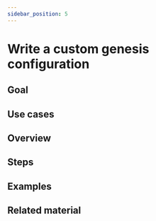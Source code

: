 ```yaml
---
sidebar_position: 5
---
```


# Write a custom genesis configuration

## Goal


## Use cases


## Overview


## Steps


## Examples


## Related material


